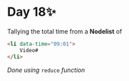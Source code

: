 # Day 18✨

Tallying the total time from a **Nodelist** of 
```html
<li data-time="09:01">
    Video#
</li>
```


_Done using_ ```reduce``` _function_
